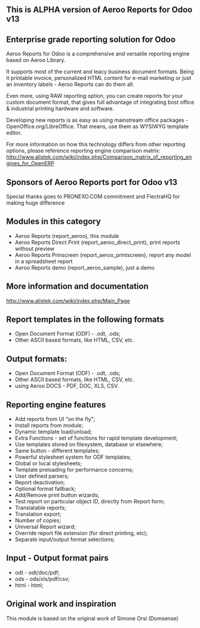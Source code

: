 This is ALPHA version of Aeroo Reports for Odoo v13
--------------------------------------------------------------------------------

Enterprise grade reporting solution for Odoo
--------------------------------------------------------------------------------
Aeroo Reports for Odoo is a comprehensive and versatile reporting engine based
on Aeroo Library.

It supports most of the current and leacy business document formats. Being it
printable invoice, personalized HTML content for e-mail marketing or just an
inventory labels - Aeroo Reports can do them all.

Even more, using RAW reporting option, you can create reports for your custom
document format, that gives full advantage of integrating bost office &
industrial printing hardware and software.

Developing new reports is as easy as using mainstream office packages -
OpenOffice.org/LibreOffice. That means, use them as WYSIWYG template editor.

For more information on how this technology differs from other
reporting options, please reference reporting engine comparison matrix:
http://www.alistek.com/wiki/index.php/Comparison_matrix_of_reporting_engines_for_OpenERP


Sponsors of Aeroo Reports port for Odoo v13
--------------------------------------------------------------------------------
Special thanks goes to PRONEXO.COM commitment and FlectraHQ for making huge difference


Modules in this category
--------------------------------------------------------------------------------
* Aeroo Reports (report_aeroo), this module
* Aeroo Reports Direct Print (report_aeroo_direct_print), print reports without preview
* Aeroo Reports Prinscreen (report_aeroo_printscreen), report any model in a spreadsheet report
* Aeroo Reports demo (report_aeroo_sample), just a demo

More information and documentation
--------------------------------------------------------------------------------
http://www.alistek.com/wiki/index.php/Main_Page

Report templates in the following formats
--------------------------------------------------------------------------------
* Open Document Format (ODF) - .odt, .ods;
* Other ASCII based formats, like HTML, CSV, etc.

Output formats:
--------------------------------------------------------------------------------
* Open Document Format (ODF) - .odt, .ods;
* Other ASCII based formats, like HTML, CSV, etc. 
* using Aeroo DOCS - PDF, DOC, XLS, CSV.

Reporting engine features
--------------------------------------------------------------------------------
* Add reports from UI "on the fly";
* Install reports from module;
* Dynamic template load/unload;
* Extra Functions - set of functions for rapid template development;
* Use templates stored on filesystem, database or elsewhere;
* Same button - different templates;
* Powerful stylesheet system for ODF templates;
* Global or local stylesheets;
* Template preloading for performance concerns;
* User defined parsers;
* Report deactivation;
* Optional format fallback;
* Add/Remove print button wizards;
* Test report on particular object ID, directly from Report form;
* Translatable reports;
* Translation export;
* Number of copies;
* Universal Report wizard;
* Override report file extension (for direct printing, etc);
* Separate input/output format selections;

Input - Output format pairs
--------------------------------------------------------------------------------
* odt - odt/doc/pdf;
* ods - ods/xls/pdf/csv;
* html - html;

Original work and inspiration
--------------------------------------------------------------------------------
This module is based on the original work of Simone Orsi (Domsense)
